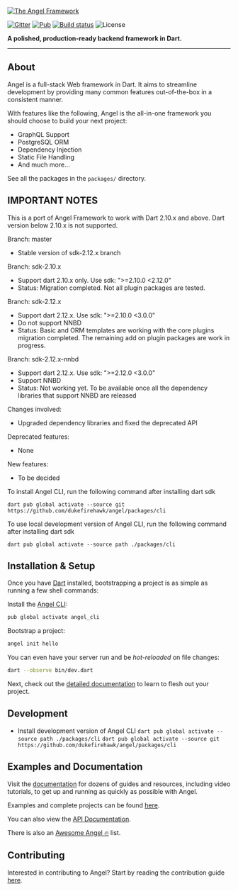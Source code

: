 [![The Angel Framework](https://angel-dart.github.io/assets/images/logo.png)](https://angel-dart.dev)

[![Gitter](https://img.shields.io/gitter/room/nwjs/nw.js.svg)](https://gitter.im/angel_dart/discussion)
[![Pub](https://img.shields.io/pub/v/angel_framework.svg)](https://pub.dartlang.org/packages/angel_framework)
[![Build status](https://travis-ci.org/angel-dart/framework.svg?branch=master)](https://travis-ci.org/angel-dart/framework)
![License](https://img.shields.io/github/license/angel-dart/framework.svg)

**A polished, production-ready backend framework in Dart.**

-----
## About
Angel is a full-stack Web framework in Dart. It aims to
streamline development by providing many common features
out-of-the-box in a consistent manner.

With features like the following, Angel is the all-in-one framework you should choose to build your next project:
* GraphQL Support
* PostgreSQL ORM
* Dependency Injection
* Static File Handling
* And much more...

See all the packages in the `packages/` directory.

## IMPORTANT NOTES
This is a port of Angel Framework to work with Dart 2.10.x and above. Dart version below 2.10.x is not supported.

Branch: master
- Stable version of sdk-2.12.x branch

Branch: sdk-2.10.x
- Support dart 2.10.x only. Use sdk: ">=2.10.0 <2.12.0"
- Status: Migration completed. Not all plugin packages are tested.

Branch: sdk-2.12.x
- Support dart 2.12.x. Use sdk: ">=2.10.0 <3.0.0"
- Do not support NNBD 
- Status: Basic and ORM templates are working with the core plugins migration completed. The remaining add on plugin packages are work in progress.

Branch: sdk-2.12.x-nnbd
- Support dart 2.12.x. Use sdk: ">=2.12.0 <3.0.0"
- Support NNBD
- Status: Not working yet. To be available once all the dependency libraries that support NNBD are released

Changes involved:
- Upgraded dependency libraries and fixed the deprecated API

Deprecated features:
- None

New features:
- To be decided

To install Angel CLI, run the following command after installing dart sdk

`dart pub global activate --source git https://github.com/dukefirehawk/angel/packages/cli`

To use local development version of Angel CLI, run the following command after installing dart sdk

`dart pub global activate --source path ./packages/cli`


## Installation & Setup

Once you have [Dart](https://www.dartlang.org/) installed, bootstrapping a project is as simple as running a few shell commands:

Install the [Angel CLI](https://github.com/angel-dart/cli):

```bash
pub global activate angel_cli
```

Bootstrap a project:

```bash
angel init hello
```

You can even have your server run and be *hot-reloaded* on file changes:

```bash
dart --observe bin/dev.dart
```

Next, check out the [detailed documentation](https://docs.angel-dart.dev/v/2.x) to learn to flesh out your project.

## Development

* Install development version of Angel CLI
`dart pub global activate --source path ./packages/cli`
`dart pub global activate --source git https://github.com/dukefirehawk/angel/packages/cli`

## Examples and Documentation
Visit the [documentation](https://docs.angel-dart.dev/v/2.x)
for dozens of guides and resources, including video tutorials,
to get up and running as quickly as possible with Angel.

Examples and complete projects can be found
[here](https://github.com/angel-dart/examples-v2).


You can also view the [API Documentation](http://www.dartdocs.org/documentation/angel_framework/latest).

There is also an [Awesome Angel :fire:](https://github.com/angel-dart/awesome-angel) list.

## Contributing
Interested in contributing to Angel? Start by reading the contribution guide [here](CONTRIBUTING.md).
